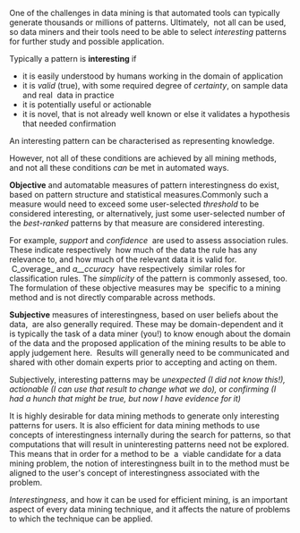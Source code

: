 
One of the challenges in data mining is that automated tools can typically generate thousands or millions of patterns. Ultimately,  not all can be used, so data miners and their tools need to be able to select _interesting_ patterns for further study and possible application.

Typically a pattern is **interesting** if

-   it is easily understood by humans working in the domain of application
-   it is _valid_ (true), with some required degree of _certainty_, on sample data and real  data in practice
-   it is potentially useful or actionable
-   it is novel, that is not already well known or else it validates a hypothesis that needed confirmation

An interesting pattern can be characterised as representing knowledge.

However, not all of these conditions are achieved by all mining methods, and not all these conditions _can_ be met in automated ways.

**Objective** and automatable measures of pattern interestingness do exist, based on pattern structure and statistical measures.Commonly such a measure would need to exceed some user-selected _threshold_ to be considered interesting, or alternatively, just some user-selected number of the _best-ranked_ patterns by that measure are considered interesting.  

For example, _support_ and _confidence_  are used to assess association rules. These indicate respectively  how much of the data the rule has any relevance to, and how much of the relevant data it is valid for.  C_overage_ and _a__ccuracy_  have respectively  similar roles for classification rules. The _simplicity_ of the pattern is commonly assesed, too. The formulation of these objective measures may be  specific to a mining method and is not directly comparable across methods.

**Subjective** measures of interestingness, based on user beliefs about the data,  are also generally required. These may be domain-dependent and it is typically the task of a data miner (you!) to know enough about the domain of the data and the proposed application of the mining results to be able to apply judgement here.  Results will generally need to be communicated and shared with other domain experts prior to accepting and acting on them.

Subjectively, interesting patterns may be _unexpected (I did not know this!), actionable (I can use that result to change what we do),_ or _confirming (I had a hunch that might be true, but now I have evidence for it)_ 

It is highly desirable for data mining methods to generate only interesting patterns for users. It is also efficient for data mining methods to use concepts of interestingness internally during the search for patterns, so that computations that will result in uninteresting patterns need not be explored. This means that in order for a method to be  a  viable candidate for a data mining problem, the notion of interestingness built in to the method must be aligned to the user's concept of interestingness associated with the problem.

_Interestingness_, and how it can be used for efficient mining, is an important aspect of every data mining technique, and it affects the nature of problems to which the technique can be applied.